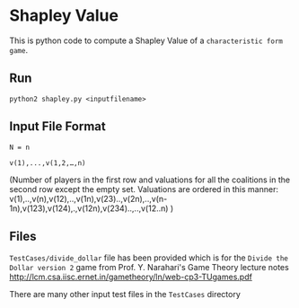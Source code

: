 # Shapley Value

This is python code to compute a Shapley Value of a `characteristic form game`.  

## Run
`python2 shapley.py <inputfilename>`  

## Input File Format

`N = n`

`v(1),...,v(1,2,…,n)`

(Number of players in the first row and valuations for all the coalitions in the second row except the empty set. Valuations are ordered in this manner: v(1),..,v(n),v(12),..,v(1n),v(23)..,v(2n),..,v(n-1n),v(123),v(124),.,v(12n),v(234)..,..,v(12..n) )  

## Files

`TestCases/divide_dollar` file has been provided which is for the `Divide the Dollar version 2` game from Prof. Y. Narahari's Game Theory lecture notes <http://lcm.csa.iisc.ernet.in/gametheory/ln/web-cp3-TUgames.pdf>

There are many other input test files in the `TestCases` directory
